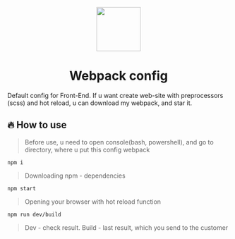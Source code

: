 <p align="center"><img src="https://user-images.githubusercontent.com/83516044/180604128-20292ac0-3558-4b96-81c1-61c59341fa23.png" height="100"/></p>
<h1 align="center">Webpack config</h1>
Default config for Front-End. If u want create web-site with preprocessors (scss) and hot reload, u can download my webpack, and star it.



## 🔥 How to use
>Before use, u need to open console(bash, powershell), and go to directory, where u put this config webpack
```
npm i
  ```   
>Downloading npm - dependencies
```
npm start
  ```
>Opening your browser with hot reload function
```
npm run dev/build
  ```
>Dev - check result. Build - last result, which you send to the customer
